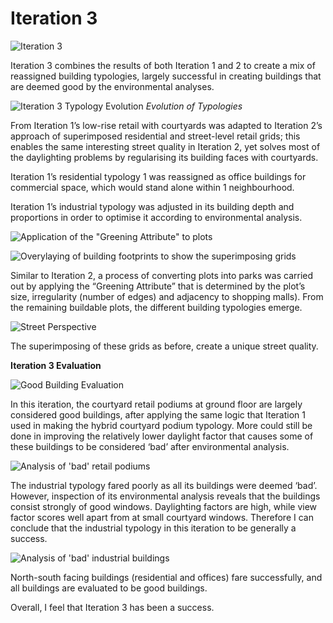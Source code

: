 # Iteration 3

![Iteration 3](imgs/it3_overview.png)

Iteration 3 combines the results of both Iteration 1 and 2 to create a mix of reassigned building typologies, largely successful in creating buildings that are deemed good by the environmental analyses. 

![Iteration 3 Typology Evolution](imgs/it3_typology_evolution.jpg)
_Evolution of Typologies_

From Iteration 1’s low-rise retail with courtyards was adapted to Iteration 2’s approach of superimposed residential and street-level retail grids; this enables the same interesting street quality in Iteration 2, yet solves most of the daylighting problems by regularising its building faces with courtyards. 

Iteration 1’s residential typology 1 was reassigned as office buildings for commercial space, which would stand alone within 1 neighbourhood. 

Iteration 1’s industrial typology was adjusted in its building depth and proportions in order to optimise it according to environmental analysis.

![Application of the "Greening Attribute" to plots](imgs/it3_greening.jpg)

![Overylaying of building footprints to show the superimposing grids](imgs/it3_plan_layered.jpg)

Similar to Iteration 2, a process of converting plots into parks was carried out by applying the “Greening Attribute” that is determined by the plot’s size, irregularity (number of edges) and adjacency to shopping malls). From the remaining buildable plots, the different building typologies emerge.

![Street Perspective](imgs/it3_street_view.png)

The superimposing of these grids as before, create a unique street quality.



__Iteration 3 Evaluation__

![Good Building Evaluation](imgs/it3_good_building.jpg)

In this iteration, the courtyard retail podiums at ground floor are largely considered good buildings, after applying the same logic that Iteration 1 used in making the hybrid courtyard podium typology. More could still be done in improving the relatively lower daylight factor that causes some of these buildings to be considered ‘bad’ after environmental analysis.

![Analysis of 'bad' retail podiums](imgs/it3_eval_retail)

The industrial typology fared poorly as all its buildings were deemed ‘bad’. However, inspection of its environmental analysis reveals that the buildings consist strongly of good windows. Daylighting factors are high, while view factor scores well apart from at small courtyard windows. Therefore I can conclude that the industrial typology in this iteration to be generally a success.

![Analysis of 'bad' industrial buildings](imgs/it3_comm_eval.jpg)

North-south facing buildings (residential and offices) fare successfully, and all buildings are evaluated to be good buildings.

Overall, I feel that Iteration 3 has been a success.
